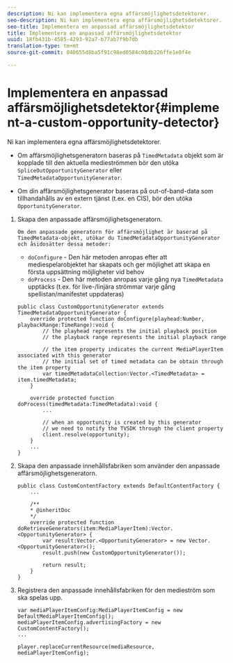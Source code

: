 ```yaml
---
description: Ni kan implementera egna affärsmöjlighetsdetektorer.
seo-description: Ni kan implementera egna affärsmöjlighetsdetektorer.
seo-title: Implementera en anpassad affärsmöjlighetsdetektor
title: Implementera en anpassad affärsmöjlighetsdetektor
uuid: 18fb431b-4585-4293-92a7-b77ab7f9b7db
translation-type: tm+mt
source-git-commit: 040655d8ba5f91c98ed0584c08db226ffe1e0f4e

---
```



# Implementera en anpassad affärsmöjlighetsdetektor{#implement-a-custom-opportunity-detector}

Ni kan implementera egna affärsmöjlighetsdetektorer.

* Om affärsmöjlighetsgeneratorn baseras på `TimedMetadata` objekt som är kopplade till den aktuella medieströmmen bör den utöka `SpliceOutOpportunityGenerator` eller `TimedMetadataOpportunityGenerator`.

* Om din affärsmöjlighetsgenerator baseras på out-of-band-data som tillhandahålls av en extern tjänst (t.ex. en CIS), bör den utöka `OpportunityGenerator`.

1. Skapa den anpassade affärsmöjlighetsgeneratorn.

       Om den anpassade generatorn för affärsmöjlighet är baserad på TimedMetadata-objekt, utökar du TimedMetadataOpportunityGenerator och åsidosätter dessa metoder:
   
   * `doConfigure` - Den här metoden anropas efter att mediespelarobjektet har skapats och ger möjlighet att skapa en första uppsättning möjligheter vid behov
   * `doProcess` - Den här metoden anropas varje gång nya `TimedMetadata` upptäcks (t.ex. för live-/linjära strömmar varje gång spellistan/manifestet uppdateras)

   ```
   public class CustomOpportunityGenerator extends TimedMetadataOpportunityGenerator { 
       override protected function doConfigure(playhead:Number, playbackRange:TimeRange):void { 
           // the playhead represents the initial playback position 
           // the playback range represents the initial playback range 
   
           // the item property indicates the current MediaPlayerItem associated with this generator 
           // the initial set of timed metadata can be obtain through the item property 
           var timedMetadataCollection:Vector.<TimedMetadata> = item.timedMetadata; 
       } 
   
       override protected function doProcess(timedMetadata:TimedMetadata):void { 
           ... 
   
           // when an opportunity is created by this generator 
           // we need to notify the TVSDK through the client property 
           client.resolve(opportunity); 
       }  
       ... 
   }
   ```

1. Skapa den anpassade innehållsfabriken som använder den anpassade affärsmöjlighetsgeneratorn.

   ```
   public class CustomContentFactory extends DefaultContentFactory { 
       ... 
   
       /** 
       * @inheritDoc 
       */ 
       override protected function doRetrieveGenerators(item:MediaPlayerItem):Vector.<OpportunityGenerator> { 
           var result:Vector.<OpportunityGenerator> = new Vector.<OpportunityGenerator>(); 
           result.push(new CustomOpportunityGenerator()); 
   
           return result; 
       } 
   }
   ```

1. Registrera den anpassade innehållsfabriken för den medieström som ska spelas upp.

   ```
   var mediaPlayerItemConfig:MediaPlayerItemConfig = new DefaultMediaPlayerItemConfig(); 
   mediaPlayerItemConfig.advertisingFactory = new CustomContentFactory(); 
   ... 
   
   player.replaceCurrentResource(mediaResource, mediaPlayerItemConfig);
   ```

